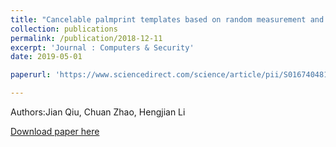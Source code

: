 ```yaml
---
title: "Cancelable palmprint templates based on random measurement and noise data for security and privacy-preserving authentication"
collection: publications
permalink: /publication/2018-12-11
excerpt: 'Journal : Computers & Security'
date: 2019-05-01

paperurl: 'https://www.sciencedirect.com/science/article/pii/S0167404818306618'

---
```

Authors:Jian Qiu, Chuan Zhao, Hengjian Li 

[Download paper here](https://www.sciencedirect.com/science/article/pii/S0167404818306618)
